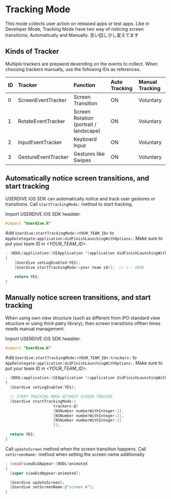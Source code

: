 # Tracking Mode

This mode collects user action on released apps or test apps.
Like in Developer Mode, Tracking Mode have two way of noticing screen transitions; Automatically and Manually. 言い回し少し変えてます

## Kinds of Tracker

Multiple trackers are prepaerd deoending on the events to collect.
When choosing trackers manually, use the following IDs as references. 

| ID | Tracker          | Function                                | Auto Tracking | Manual Tracking |
|:---|:--------------------|:------------------------------------|:-----------------|:-----------------|
| 0  | ScreenEventTracker  | Screen Transition                            | ON               | Voluntary |
| 1  | RotateEventTracker  | Screen Rotation  (portrait / landscape) | ON               | Voluntary |
| 2  | InputEventTracker   | Keyboard Input                      | ON               | Voluntary |
| 3  | GestureEventTracker | Gestures like Swipes          | ON               | Voluntary |


## Automatically notice screen transitions, and start tracking

USERDIVE iOS SDK can automatically notice and track user gestures or transitions. 
Call `startTrackingMode:` method to start tracking.

Import USERDIVE iOS SDK headder.

```objectivec
#import "Userdive.h"
```

Add `Userdive:startTrackingMode:<YOUR_TEAM_ID>` to `AppDeletegate:application:didFinishLaunchingWithOptions:`.
Make sure to put your team ID in *<YOUR_TEAM_ID>*.

```objectivec
- (BOOL)application:(UIApplication *)application didFinishLaunchingWithOptions:(NSDictionary *)launchOptions
{
    [Userdive setLogEnabled:YES];
    [Userdive startTrackingMode:<your team id>];  // <-- HERE

    return YES;
}
```

## Manually notice screen transitions, and start tracking

When using own view structure (such as different from iPO standard view structure or using third-patry library), then screen transitions ofthen times needs manual management.

Import USERDIVE iOS SDK headder.

```objectivec
#import "Userdive.h"
```

Add `Userdive:startTrackingMode:<YOUR_TEAM_ID>:trackers:` to `AppDeletegate:application:didFinishLaunchingWithOptions:`.
Make sure to put your team ID in *<YOUR_TEAM_ID>*.

```objectivec
- (BOOL)application:(UIApplication *)application didFinishLaunchingWithOptions:(NSDictionary *)launchOptions
{
  [Userdive setLogEnabled:YES];

  // START TRACKING MODE WITHOUT SCREEN TRACKER
  [Userdive startTrackingMode:1
                     trackers:@[
                     [NSNumber numberWithInteger:1],
                     [NSNumber numberWithInteger:2],
                     [NSNumber numberWithInteger:3]
                     ]];

  return YES;
}
```

Call `updateScreen` method when the screen transition happens.
Call `setScreenName:` method when setting the screen name additionally

```objectivec
- (void)viewDidAppear:(BOOL)animated
{
  [super viewDidAppear:animated];

  [Userdive updateScreen];
  [Userdive setScreenName:@"screen A"];
}
```
